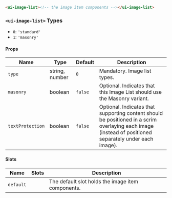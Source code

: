 ```html
<ui-image-list><!-- the image item components --></ui-image-list>
```

### `<ui-image-list>` Types

- `0`: `'standard'`
- `1`: `'masonry'`

#### Props

| Name             | Type           | Default | Description                                                                                                                                            |
| ---------------- | -------------- | ------- | ------------------------------------------------------------------------------------------------------------------------------------------------------ |
| `type`           | string, number | `0`     | Mandatory. Image list types.                                                                                                                           |
| `masonry`        | boolean        | `false` | Optional. Indicates that this Image List should use the Masonry variant.                                                                               |
| `textProtection` | boolean        | `false` | Optional. Indicates that supporting content should be positioned in a scrim overlaying each image (instead of positioned separately under each image). |

#### Slots

| Name      | Slots | Description                                       |
| --------- | ----- | ------------------------------------------------- |
| `default` |       | The default slot holds the image item components. |
